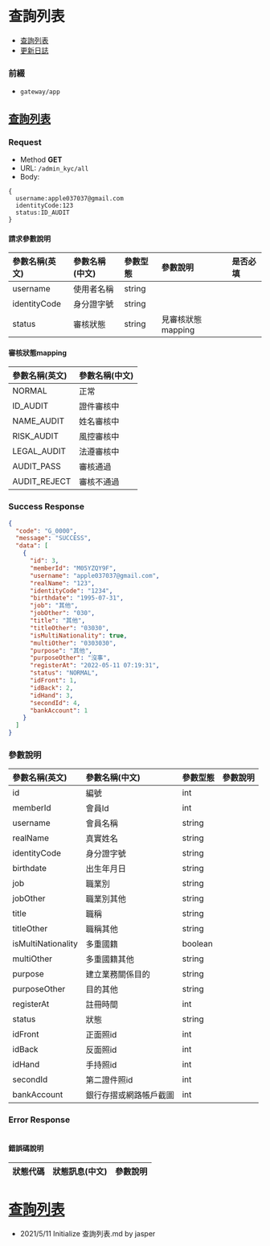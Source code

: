 # 查詢列表

* [查詢列表](#查詢列表)
* [更新日誌](#更新日誌)

### 前綴
- ```gateway/app```

## [查詢列表](#查詢列表)
### Request
- Method **GET**
- URL: ```/admin_kyc/all```
- Body:

```
{
  username:apple037037@gmail.com
  identityCode:123
  status:ID_AUDIT
}
```

#### 請求參數說明
|參數名稱(英文)|參數名稱(中文)|參數型態|參數說明|是否必填|
|:--|:--|:--|:--|:--|
|username|使用者名稱|string||
|identityCode|身分證字號|string||
|status|審核狀態|string|見審核狀態mapping|

#### 審核狀態mapping
|參數名稱(英文)|參數名稱(中文)|
|:--|:--|
|NORMAL|正常|
|ID_AUDIT|證件審核中|
|NAME_AUDIT|姓名審核中|
|RISK_AUDIT|風控審核中|
|LEGAL_AUDIT|法遵審核中|
|AUDIT_PASS|審核通過|
|AUDIT_REJECT|審核不通過|

### Success Response

```json
{
  "code": "G_0000",
  "message": "SUCCESS",
  "data": [
    {
      "id": 3,
      "memberId": "M05YZQY9F",
      "username": "apple037037@gmail.com",
      "realName": "123",
      "identityCode": "1234",
      "birthdate": "1995-07-31",
      "job": "其他",
      "jobOther": "030",
      "title": "其他",
      "titleOther": "03030",
      "isMultiNationality": true,
      "multiOther": "0303030",
      "purpose": "其他",
      "purposeOther": "沒事",
      "registerAt": "2022-05-11 07:19:31",
      "status": "NORMAL",
      "idFront": 1,
      "idBack": 2,
      "idHand": 3,
      "secondId": 4,
      "bankAccount": 1
    }
  ]
}
```

### 參數說明
|參數名稱(英文)|參數名稱(中文)|參數型態|參數說明|
|:--|:--|:--|:--|
|id|編號|int||
|memberId|會員Id|int||
|username|會員名稱|string||
|realName|真實姓名|string||
|identityCode|身分證字號|string||
|birthdate|出生年月日|string||
|job|職業別|string||
|jobOther|職業別其他|string||
|title|職稱|string||
|titleOther|職稱其他|string||
|isMultiNationality|多重國籍|boolean||
|multiOther|多重國籍其他|string||
|purpose|建立業務關係目的|string||
|purposeOther|目的其他|string||
|registerAt|註冊時間|int||
|status|狀態|string||
|idFront|正面照id|int||
|idBack|反面照id|int||
|idHand|手持照id|int||
|secondId|第二證件照id|int||
|bankAccount|銀行存摺或網路帳戶截圖|int||

### Error Response

```
```

#### 錯誤碼說明
|狀態代碼|狀態訊息(中文)|參數說明|
|:--|:--|:--|


# [查詢列表](#查詢列表)
- 2021/5/11 Initialize 查詢列表.md by jasper
